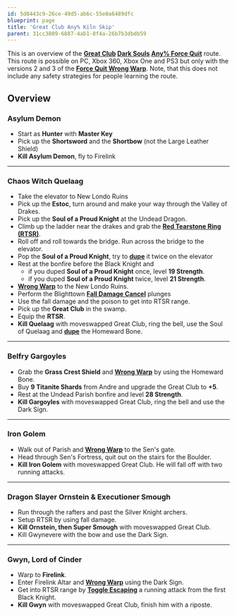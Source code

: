 ```yaml
---
id: 5d8443c9-26ce-49d5-ab6c-55e0a6489dfc
blueprint: page
title: 'Great Club Any% Kiln Skip'
parent: 31cc3809-6887-4ab1-8f4a-26b7b3dbdb59
---
```

This is an overview of the **[Great Club](//darksouls.wikidot.com/great-club) [Dark Souls](/darksouls) [Any% Force Quit](/darksouls/any-force-quit)** route. This route is possible on PC, Xbox 360, Xbox One and PS3 but only with the versions 2 and 3 of the **[Force Quit Wrong Warp](/darksouls/wrong-warp)**. Note, that this does not include any safety strategies for people learning the route.

## Overview

### Asylum Demon

- Start as **Hunter** with **Master Key**
- Pick up the **Shortsword** and the **Shortbow** (not the Large Leather Shield)
- **Kill Asylum Demon**, fly to Firelink

---

### Chaos Witch Quelaag

- Take the elevator to New Londo Ruins
- Pick up the **Estoc**, turn around and make your way through the Valley of Drakes.
- Pick up the **Soul of a Proud Knight** at the Undead Dragon.
- Climb up the ladder near the drakes and grab the **[Red Tearstone Ring (RTSR)](//darksouls.wikidot.com/red-tearstone-ring)**.
- Roll off and roll towards the bridge. Run across the bridge to the elevator.
- Pop the **Soul of a Proud Knight**, try to [**dupe**](/darksouls/item-dupe) it twice on the elevator
- Rest at the bonfire before the Black Knight and
  - if you duped **Soul of a Proud Knight** once, level **19 Strength**.
  - if you duped **Soul of a Proud Knight** twice, level **21 Strength**.
- **[Wrong Warp](/darksouls/wrong-warp)** to the New Londo Ruins.
- Perform the Blighttown [**Fall Damage Cancel**](/darksouls/fall-damage-cancel) plunges
- Use the fall damage and the poison to get into RTSR range.
- Pick up the **Great Club** in the swamp.
- Equip the **RTSR**.
- **Kill Quelaag** with moveswapped Great Club, ring the bell, use the Soul of Quelaag and [**dupe**](/darksouls/item-dupe) the Homeward Bone.

---

### Belfry Gargoyles

- Grab the **Grass Crest Shield** and **[Wrong Warp](/darksouls/wrong-warp)** by using the Homeward Bone.
- Buy **9 Titanite Shards** from Andre and upgrade the Great Club to **+5**.
- Rest at the Undead Parish bonfire and level **28 Strength**.
- **Kill Gargoyles** with moveswapped Great Club, ring the bell and use the Dark Sign.

---

### Iron Golem

- Walk out of Parish and **[Wrong Warp](/darksouls/wrong-warp)** to the Sen's gate.
- Head through Sen's Fortress, quit out on the stairs for the Boulder.
- **Kill Iron Golem** with moveswapped Great Club. He will fall off with two running attacks.

---

### Dragon Slayer Ornstein & Executioner Smough

- Run through the rafters and past the Silver Knight archers.
- Setup RTSR by using fall damage.
- **Kill Ornstein, then Super Smough** with moveswapped Great Club.
- Kill Gwynevere with the bow and use the Dark Sign.

---

### Gwyn, Lord of Cinder

- Warp to **Firelink**.
- Enter Firelink Altar and **[Wrong Warp](/darksouls/wrong-warp)** using the Dark Sign.
- Get into RTSR range by [**Toggle Escaping**](/darksouls/toggle-escape) a running attack from the first Black Knight.
- **Kill Gwyn** with moveswapped Great Club, finish him with a riposte.
